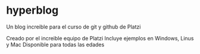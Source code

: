 # hyperblog
Un blog increible para el curso de git y github de Platzi

Creado por el increible equipo de Platzi
Incluye ejemplos en Windows, Linus y Mac
Disponible para todas las edades